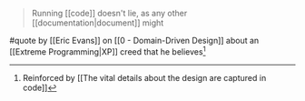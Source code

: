 > Running [[code]] doesn't lie, as any other [[documentation|document]] might

#quote by [[Eric Evans]] on [[0 - Domain-Driven Design]] about an [[Extreme Programming|XP]] creed that he believes[^1]

[^1]: Reinforced by [[The vital details about the design are captured in code]]